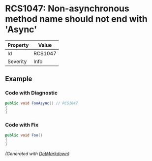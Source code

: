 # RCS1047: Non\-asynchronous method name should not end with 'Async'

| Property | Value   |
| -------- | ------- |
| Id       | RCS1047 |
| Severity | Info    |

## Example

### Code with Diagnostic

```csharp
public void FooAsync() // RCS1047
{
}
```

### Code with Fix

```csharp
public void Foo()
{
}
```


*\(Generated with [DotMarkdown](http://github.com/JosefPihrt/DotMarkdown)\)*